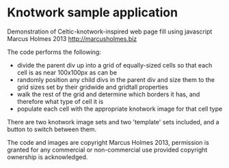 # Knotwork sample application
Demonstration of Celtic-knotwork-inspired web page fill using javascript
Marcus Holmes 2013
http://marcusholmes.biz

The code performs the following:
- divide the parent div up into a grid of equally-sized cells so that each cell is as near 100x100px as can be
- randomly position any child divs in the parent div and size them to the grid sizes set by their gridwide and gridtall properties
- walk the rest of the grid and determine which borders it has, and therefore what type of cell it is
- populate each cell with the appropriate knotwork image for that cell type

There are two knotwork image sets and two 'template' sets included, and a button to switch between them.

The code and images are copyright Marcus Holmes 2013, permission is granted for any commercial or non-commercial use provided copyright ownership is acknowledged.
